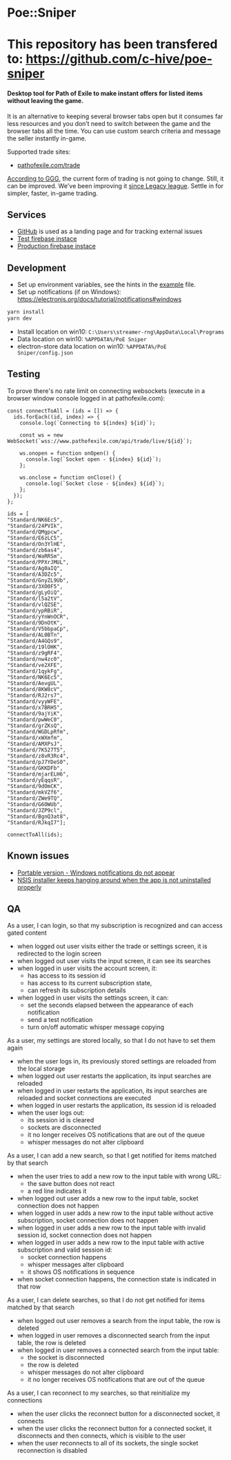 # Poe::Sniper

# This repository has been transfered to: https://github.com/c-hive/poe-sniper

#### Desktop tool for Path of Exile to make instant offers for listed items without leaving the game.


It is an alternative to keeping several browser tabs open but it consumes far less resources and you don’t need to switch between the game and the browser tabs all the time. You can use custom search criteria and message the seller instantly in-game.

Supported trade sites:
- [pathofexile.com/trade](https://www.pathofexile.com/trade/search/)

[According to GGG](https://www.poe-vault.com/news/2019/05/03/improvements-to-trading-in-path-of-exile-on-pc-are-they-coming), the current form of trading is not going to change. Still, it can be improved. We've been improving it [since Legacy league](https://github.com/5k-mirrors/poe-sniper/releases/tag/v0.1.0). Settle in for simpler, faster, in-game trading.

## Services

- [GitHub](https://github.com/5k-mirrors/poe-sniper) is used as a landing page and for tracking external issues
- [Test firebase instace](https://console.firebase.google.com/u/0/project/poe-sniper/overview)
- [Production firebase instace](https://console.firebase.google.com/u/0/project/poe-sniper-gateway/overview)

## Development

- Set up environment variables, see the hints in the [example](./.env.example) file.
- Set up notifications (if on Windows): https://electronjs.org/docs/tutorial/notifications#windows

```bash
yarn install
yarn dev
```

- Install location on win10: `C:\Users\streamer-rng\AppData\Local\Programs`
- Data location on win10: `%APPDATA%/PoE Sniper`
- electron-store data location on win10: `%APPDATA%/PoE Sniper/config.json`

## Testing

To prove there's no rate limit on connecting websockets (execute in a browser window console logged in at pathofexile.com):
```
const connectToAll = (ids = []) => {
  ids.forEach((id, index) => {
    console.log(`Connecting to ${index} ${id}`);

    const ws = new WebSocket(`wss://www.pathofexile.com/api/trade/live/${id}`);

    ws.onopen = function onOpen() {
      console.log(`Socket open - ${index} ${id}`);
    };

    ws.onclose = function onClose() {
      console.log(`Socket close - ${index} ${id}`);
    };
  });
};

ids = [
"Standard/NK6Ec5",
"Standard/24PVIk",
"Standard/QMgpcw",
"Standard/E6zLC5",
"Standard/On3YlHE",
"Standard/zb6as4",
"Standard/WaRRSm",
"Standard/PPXrJMUL",
"Standard/Ag0aIQ",
"Standard/A3DZc5",
"Standard/GnyZL9Ub",
"Standard/3XO0F5",
"Standard/gLyOiQ",
"Standard/l5a2tV",
"Standard/vlQZSE",
"Standard/ypRBiR",
"Standard/yYnWnOCR",
"Standard/9DnOtK",
"Standard/V5bbpaCp",
"Standard/AL0BTn",
"Standard/A4GQs9",
"Standard/19lOHK",
"Standard/z9gRF4",
"Standard/nw4zc0",
"Standard/ve2XFE",
"Standard/1qykFg",
"Standard/NK6Ec5",
"Standard/AevgUL",
"Standard/8KW8cV",
"Standard/RJ2rs7",
"Standard/vyyWFE",
"Standard/x7BRH5",
"Standard/9ajYiK",
"Standard/pwWeC0",
"Standard/grZKsQ",
"Standard/WGDLpRfm",
"Standard/xWXmfm",
"Standard/AMXPsJ",
"Standard/7K527T5",
"Standard/z8vR3Rc4",
"Standard/pJ7YDeS0",
"Standard/GKKDFb",
"Standard/mjarELH6",
"Standard/yEqqsR",
"Standard/9dOmCK",
"Standard/mkVZf6",
"Standard/ZWe9TQ",
"Standard/G6OWUb",
"Standard/JZP9cl",
"Standard/BgnQ3at8",
"Standard/RJkqI7"];

connectToAll(ids);
```

## Known issues

- [Portable version - Windows notifications do not appear](https://github.com/electron-userland/electron-builder/issues/4054)
- [NSIS installer keeps hanging around when the app is not uninstalled properly](https://github.com/electron-userland/electron-builder/issues/4057#issuecomment-537684523)

## QA

As a user, I can login, so that my subscription is recognized and can access gated content

- when logged out user visits either the trade or settings screen, it is redirected to the login screen
- when logged out user visits the input screen, it can see its searches
- when logged in user visits the account screen, it:
  - has access to its session id
  - has access to its current subscription state,
  - can refresh its subscription details
- when logged in user visits the settings screen, it can:
  - set the seconds elapsed between the appearance of each notification
  - send a test notification
  - turn on/off automatic whisper message copying

As a user, my settings are stored locally, so that I do not have to set them again

- when the user logs in, its previously stored settings are reloaded from the local storage
- when logged out user restarts the application, its input searches are reloaded
- when logged in user restarts the application, its input searches are reloaded and socket connections are executed
- when logged in user restarts the application, its session id is reloaded
- when the user logs out:
  - its session id is cleared
  - sockets are disconnected
  - it no longer receives OS notifications that are out of the queue
  - whisper messages do not alter clipboard

As a user, I can add a new search, so that I get notified for items matched by that search

- when the user tries to add a new row to the input table with wrong URL:
  - the save button does not react
  - a red line indicates it
- when logged out user adds a new row to the input table, socket connection does not happen
- when logged in user adds a new row to the input table without active subscription, socket connection does not happen
- when logged in user adds a new row to the input table with invalid session id, socket connection does not happen
- when logged in user adds a new row to the input table with active subscription and valid session id:
  - socket connection happens
  - whisper messages alter clipboard
  - it shows OS notifications in sequence
- when socket connection happens, the connection state is indicated in that row

As a user, I can delete searches, so that I do not get notified for items matched by that search

- when logged out user removes a search from the input table, the row is deleted
- when logged in user removes a disconnected search from the input table, the row is deleted
- when logged in user removes a connected search from the input table:
  - the socket is disconnected
  - the row is deleted
  - whisper messages do not alter clipboard
  - it no longer receives OS notifications that are out of the queue

As a user, I can reconnect to my searches, so that reinitialize my connections

- when the user clicks the reconnect button for a disconnected socket, it connects
- when the user clicks the reconnect button for a connected socket, it disconnects and then connects, which is visible to the user
- when the user reconnects to all of its sockets, the single socket reconnection is disabled
